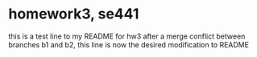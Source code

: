 # homework3, se441
this is a test line to my README for hw3
after a merge conflict between branches b1 and b2, this line is now the desired modification to README